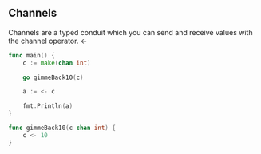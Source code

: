 ## Channels

Channels are a typed conduit which you can send and receive values with the
channel operator. <-

```go
func main() {
	c := make(chan int)

	go gimmeBack10(c)

	a := <- c

	fmt.Println(a)
}

func gimmeBack10(c chan int) {
	c <- 10
}
```
